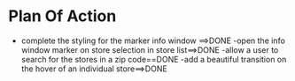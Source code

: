 # Plan Of Action

- complete the styling for the marker info window   ==>DONE
-open the info window marker on store selection in store list==>DONE
-allow a user to search for the stores in a zip code==DONE
-add a beautiful transition on the hover of an individual store==>DONE